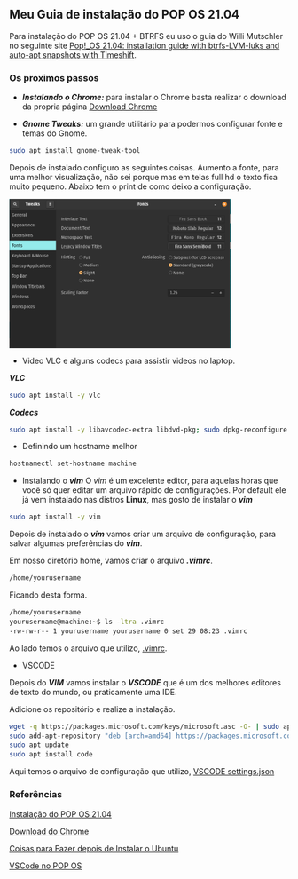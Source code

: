## Meu Guia de instalação do POP OS 21.04

Para instalação do POP OS 21.04 + BTRFS eu uso o guia do Willi Mutschler no seguinte site [Pop!_OS 21.04: installation guide with btrfs-LVM-luks and auto-apt snapshots with Timeshift](https://mutschler.eu/linux/install-guides/pop-os-btrfs-21-04/).

### Os proximos passos

*  ***Instalando o Chrome:*** para instalar o Chrome basta realizar o download da propria página [Download Chrome](https://www.google.com/chrome/?brand=BNSD&gclid=EAIaIQobChMIg-qt_-ai8wIVDgaRCh02qQ1LEAAYASAAEgIGePD_BwE&gclsrc=aw.ds)

* ***Gnome Tweaks:*** um grande utilitário para podermos configurar fonte e temas do Gnome.

```bash
sudo apt install gnome-tweak-tool 
```
Depois de instalado configuro as seguintes coisas.
Aumento a fonte, para uma melhor visualização, não sei porque mas em telas full hd o texto fica muito pequeno. Abaixo tem o print de como deixo a configuração.



<img align="center" src="https://github.com/landex/Linux/blob/main/POP_OS_21_04/IMAGES/Screenshot%20from%202021-09-28%2020-24-54.png" alt="drawing" width="400"/>



* Video VLC e alguns codecs para assistir videos no laptop.

***VLC***
```bash
sudo apt install -y vlc
```
***Codecs***
```bash
sudo apt install -y libavcodec-extra libdvd-pkg; sudo dpkg-reconfigure libdvd-pkg
```

* Definindo um hostname melhor
```bash
hostnamectl set-hostname machine
```
* Instalando o ***vim***
O *vim* é um excelente editor, para aquelas horas que você só quer editar um arquivo rápido de configurações. Por default ele já vem instalado nas distros **Linux**, mas gosto de instalar o ***vim***
```bash
sudo apt install -y vim
```

Depois de instalado o ***vim*** vamos criar um arquivo de configuração, para salvar algumas preferências do ***vim***.

Em nosso diretório home, vamos criar o arquivo ***.vimrc***.
```bash
/home/yourusername
```
Ficando desta forma.
```bash
/home/yourusername
yourusername@machine:~$ ls -ltra .vimrc 
-rw-rw-r-- 1 yourusername yourusername 0 set 29 08:23 .vimrc
```
Ao lado temos o arquivo que utilizo, [.vimrc](https://github.com/landex/Linux/blob/main/POP_OS_21_04/FILE/vimrc).

* VSCODE

Depois do ***VIM*** vamos instalar o ***VSCODE*** que é um dos melhores editores de texto do mundo, ou praticamente uma IDE.

Adicione os repositório e realize a instalação.
```bash
wget -q https://packages.microsoft.com/keys/microsoft.asc -O- | sudo apt-key add -
sudo add-apt-repository "deb [arch=amd64] https://packages.microsoft.com/repos/vscode stable main"
sudo apt update
sudo apt install code
```

Aqui temos o arquivo de configuração que utilizo, [VSCODE settings.json]()


### Referências

[Instalação do POP OS 21.04](https://mutschler.eu/linux/install-guides/pop-os-btrfs-21-04/)

[Download do Chrome](https://www.google.com/chrome/?brand=BNSD&gclid=EAIaIQobChMIg-qt_-ai8wIVDgaRCh02qQ1LEAAYASAAEgIGePD_BwE&gclsrc=aw.ds)

[Coisas para Fazer depois de Instalar o Ubuntu](https://mutschler.eu/linux/install-guides/ubuntu-post-install/)

[VSCode no POP OS](https://www.codegrepper.com/code-examples/shell/how+to+install+vs+code+in+pop+os)
